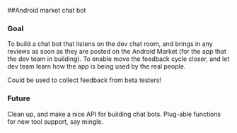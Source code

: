 ##Android market chat bot

### Goal
To build a chat bot that listens on the dev chat room, and brings in any reviews as soon as they are posted on the Android Market (for the app that the dev team in building). To enable move the feedback cycle closer, and let dev team learn how the app is being used by the real people.

Could be used to collect feedback from beta testers!

### Future

Clean up, and make a nice API for building chat bots.
Plug-able functions for new tool support, say mingle.